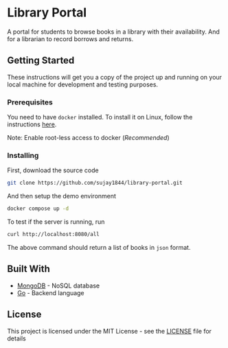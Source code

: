 # Library Portal

A portal for students to browse books in a library with their availability. And for a librarian to record borrows and returns.

## Getting Started

These instructions will get you a copy of the project up and running on your local machine for development and testing purposes.

### Prerequisites

You need to have `docker` installed. To install it on Linux, follow the instructions [here](https://docs.docker.com/engine/install/).

Note: Enable root-less access to docker (*Recommended*)

### Installing

First, download the source code

```bash
git clone https://github.com/sujay1844/library-portal.git
```

And then setup the demo environment

```bash
docker compose up -d
```

To test if the server is running, run

```bash
curl http://localhost:8080/all
```

The above command should return a list of books in `json` format.


## Built With

- [MongoDB](https://mongodb.com) - NoSQL database
- [Go](https://go.dev) - Backend language

## License

This project is licensed under the MIT License - see the [LICENSE](./LICENSE) file for details
